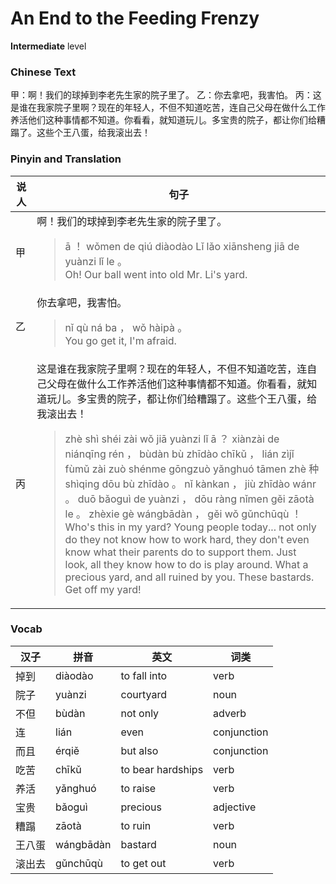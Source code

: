 # An End to the Feeding Frenzy
**Intermediate** level
### Chinese Text
甲：啊！我们的球掉到李老先生家的院子里了。
乙：你去拿吧，我害怕。
丙：这是谁在我家院子里啊？现在的年轻人，不但不知道吃苦，连自己父母在做什么工作养活他们这种事情都不知道。你看看，就知道玩儿。多宝贵的院子，都让你们给糟蹋了。这些个王八蛋，给我滚出去！

### Pinyin and Translation
|说人|句子|
|----|----|
|甲|啊！我们的球掉到李老先生家的院子里了。<blockquote>ā ！ wǒmen de qiú diàodào Lǐ lǎo xiānsheng jiā de yuànzi lǐ le 。<br />Oh! Our ball went into old Mr. Li's yard.</blockquote>|
|乙|你去拿吧，我害怕。<blockquote>nǐ qù ná ba ， wǒ hàipà 。<br />You go get it, I'm afraid.</blockquote>|
|丙|这是谁在我家院子里啊？现在的年轻人，不但不知道吃苦，连自己父母在做什么工作养活他们这种事情都不知道。你看看，就知道玩儿。多宝贵的院子，都让你们给糟蹋了。这些个王八蛋，给我滚出去！<blockquote>zhè shì shéi zài wǒ jiā yuànzi lǐ ā ？ xiànzài de niánqīng rén ， bùdàn bù zhīdào chīkǔ ， lián zìjǐ fùmǔ zài zuò shénme gōngzuò yǎnghuó tāmen zhè 种 shìqing dōu bù zhīdào 。 nǐ kànkan ， jiù zhīdào wánr 。 duō bǎoguì de yuànzi ， dōu ràng nǐmen gěi zāotà le 。 zhèxie gè wángbādàn ， gěi wǒ gǔnchūqù ！<br />Who's this in my yard? Young people today... not only do they not know how to work hard, they don't even know what their parents do to support them. Just look, all they know how to do is play around. What a precious yard, and all ruined by you. These bastards. Get off my yard!</blockquote>|
### Vocab
|汉子|拼音|英文|词类|
|----|----|----|----|
|掉到|diàodào|to fall into|verb|
|院子|yuànzi|courtyard|noun|
|不但|bùdàn|not only|adverb|
|连|lián|even|conjunction|
|而且|érqiě|but also|conjunction|
|吃苦|chīkǔ|to bear hardships|verb|
|养活|yǎnghuó|to raise|verb|
|宝贵|bǎoguì|precious|adjective|
|糟蹋|zāotà|to ruin|verb|
|王八蛋|wángbādàn|bastard|noun|
|滚出去|gǔnchūqù|to get out|verb|
